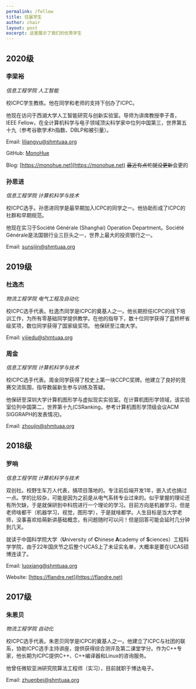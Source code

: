 ```yaml
---
permalink: /fellow
title: 往届学生
author: chair
layout: post
excerpt: 这里展示了我们的优秀学生
---
```


## 2020级

### 李梁裕

_信息工程学院 人工智能_

校ICPC学生教练。他在同学和老师的支持下创办了ICPC。

他现在访问于西湖大学人工智能研究与创新实验室。导师为讲席教授李子青，IEEE Fellow，在全计算机科学与电子领域顶尖科学家中位列中国第三，世界第五十九（参考谷歌学术h指数、DBLP和被引量）。

Email: [liliangyu@shmtuaa.org](mailto:liliangyu@shmtuaa.org)

GitHub: [MonoHue](https://github.com/MonoHue)

Blog: [https://monohue.net](https://monohue.net) ~~最近有点忙就没更新~~会更的

### 孙思进

_信息工程学院 计算机科学与技术_

校ICPC选手。孙思进同学是最早期加入ICPC的同学之一。他协助形成了ICPC的社群和早期规范。

他现在实习于Société Générale (Shanghai) Operation Department。Société Générale是法国银行业三巨头之一，世界上最大的投资银行之一。

Email: [sunsijin@shmtuaa.org](mailto:sunsijin@shmtuaa.org)

## 2019级

###  杜逸杰

_物流工程学院 电气工程及自动化_

校ICPC选手代表。杜逸杰同学是ICPC的奠基人之一。他长期担任ICPC的线下培训工作，为所有零基础同学提供教学。在他的指导下，数十位同学获得了蓝桥杯省级奖项，数位同学获得了国家级奖项。 他保研至江南大学。

Email: [yijiedu@shmtuaa.org](mailto:yijiedu@shmtuaa.org)

### 周金

_信息工程学院 计算机科学与技术_

校ICPC选手代表。周金同学获得了校史上第一块CCPC奖牌。他建立了良好的竞赛交流氛围，指导数届新生参与训练及答疑。

他保研至深圳大学计算机图形学与虚拟现实实验室。在计算机图形学领域，该实验室位列中国第二，世界第十九(CSRanking，参考计算机图形学顶级会议ACM SIGGRAPH的发表情况)。

Email: [zhoujin@shmtuaa.org](mailto:zhoujin@shmtuaa.org)

## 2018级

### 罗响

_信息工程学院 计算机科学与技术_

双创社。校野生车万人代表，搞项目落地的。专注前后端开发1年，嵌入式也搞过一点。学的比较杂，可能是因为之前是从电气系转专业过来的。似乎掌握的理论还有所欠缺，于是就保研到中科院进行一个理论的学习。目前方向是机器学习，但是老师啥都干（机器学习，视觉，图形学），于是就啥都学。人生目标是当大学老师，没事喜欢给萌新讲基础概念，有问题随时可以问！但是回答可能会延时几分钟到几天。

就读于中国科学院大学（**U**niversity of **C**hinese **A**cademy of **S**ciences）工程科学学院，由于22年国庆节之后整个UCAS上了未证实名单，大概率是要在UCAS硕博连读了。

Email: [luoxiang@shmtuaa.org](mailto:luoxiang@shmtuaa.org)

Website: [https://flandre.net](https://flandre.net)

## 2017级

### 朱恩贝

_物流工程学院 自动化_

校ICPC选手代表。朱恩贝同学是ICPC的奠基人之一。他建立了ICPC与社团的联系，协助ICPC选手主持讲座，提供获得综合测评及第二课堂学分。作为C++专家，他长期为ICPC提供C++、C++编译器和Linux的咨询服务。

他曾任微软亚洲研究院算法工程师（实习），目前就职于博达电子。

Email: [zhuenbei@shmtuaa.org](mailto:zhuenbei@shmtuaa.org)

